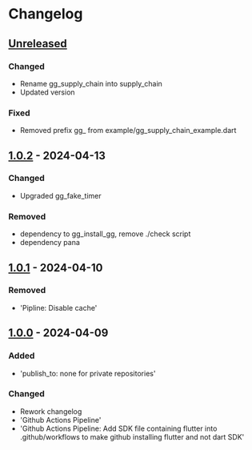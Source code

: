 # Changelog

## [Unreleased]

### Changed

- Rename gg\_supply\_chain into supply\_chain
- Updated version

### Fixed

- Removed prefix gg\_ from example/gg\_supply\_chain\_example.dart

## [1.0.2] - 2024-04-13

### Changed

- Upgraded gg\_fake\_timer

### Removed

- dependency to gg\_install\_gg, remove ./check script
- dependency pana

## [1.0.1] - 2024-04-10

### Removed

- 'Pipline: Disable cache'

## [1.0.0] - 2024-04-09

### Added

- 'publish\_to: none for private repositories'

### Changed

- Rework changelog
- 'Github Actions Pipeline'
- 'Github Actions Pipeline: Add SDK file containing flutter into .github/workflows to make github installing flutter and not dart SDK'

[Unreleased]: https://github.com/inlavigo/supply_chain/compare/1.0.2...HEAD
[1.0.2]: https://github.com/inlavigo/supply_chain/compare/1.0.1...1.0.2
[1.0.1]: https://github.com/inlavigo/supply_chain/compare/1.0.0...1.0.1
[1.0.0]: https://github.com/inlavigo/supply_chain/tag/%tag
